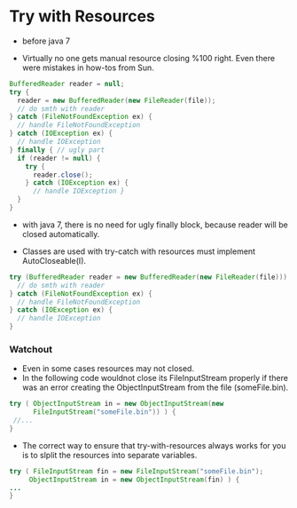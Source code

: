 # Try with Resources

* before java 7
- Virtually no one gets manual resource closing %100 right. Even there were
  mistakes in how-tos from Sun.

```java
BufferedReader reader = null;
try {
  reader = new BufferedReader(new FileReader(file));
  // do smth with reader
} catch (FileNotFoundException ex) {
  // handle FileNotFoundException
} catch (IOException ex) {
  // handle IOException
} finally { // ugly part
  if (reader != null) {
    try {
      reader.close();
    } catch (IOException ex) {
      // handle IOException }
  }
}
```

* with java 7, there is no need for ugly finally block, because reader will be
  closed automatically.
- Classes are used with try-catch with resources must implement AutoCloseable(I).

```java
try (BufferedReader reader = new BufferedReader(new FileReader(file))) {
  // do smth with reader
} catch (FileNotFoundException ex) {
  // handle FileNotFoundException
} catch (IOException ex) {
  // handle IOException
}
```
### Watchout

- Even in some cases resources may not closed.
- In the following code wouldnot close its FileInputStream properly if there was 
  an error creating the ObjectInputStream from the file (someFile.bin).

```java
try ( ObjectInputStream in = new ObjectInputStream(new
      FileInputStream("someFile.bin")) ) {
 //...
}
```

- The correct way to ensure that try-with-resources always works for you is to 
  slplit the resources into separate variables.

```java
try ( FileInputStream fin = new FileInputStream("someFile.bin");
     ObjectInputStream in = new ObjectInputStream(fin) ) {
...
}
```
